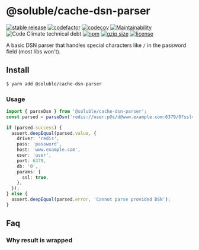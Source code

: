 # @soluble/cache-dsn-parser

[![stable release](https://img.shields.io/npm/v/@soluble/cache-dsn-parser.svg)](https://npm.im/@soluble/cache-dsn-parser)
[![codefactor](https://www.codefactor.io/repository/github/soluble-io/cache-interop/badge)](https://www.codefactor.io/repository/github/soluble-io/cache-interop)
[![codecov](https://codecov.io/gh/soluble-io/cache-interop/branch/main/graph/badge.svg?flag=cacheDsnParser)](https://codecov.io/gh/soluble-io/cache-interop)
[![Maintainability](https://api.codeclimate.com/v1/badges/115e70b4ecf997e2185c/maintainability)](https://codeclimate.com/github/soluble-io/cache-interop/maintainability)
![Code Climate technical debt](https://img.shields.io/codeclimate/tech-debt/soluble-io/cache-interop)
[![npm](https://img.shields.io/npm/dt/@soluble/cache-dsn-parser)](https://www.npmjs.com/package/@soluble/cache-dsn-parser)
[![gzip size](https://badgen.net/bundlephobia/minzip/@soluble/cache-dsn-parser)](https://bundlephobia.com/result?p=@soluble/cache-dsn-parser)
[![license](https://img.shields.io/npm/l/@soluble/cache-dsn-parser)](https://github.com/soluble-io/cache-interop/blob/main/LICENSE)

A basic DSN parser that handles special characters like `/` in the password field (most libs won't).

## Install

```bash
$ yarn add @soluble/cache-dsn-parser
```

### Usage

```typescript
import { parseDsn } from '@soluble/cache-dsn-parser';
const parsed = parseDsn('redis://user:p@s/d@www.example.com:6379/0?ssl=true');

if (parsed.success) {
  assert.deepEqual(parsed.value, {
    driver: 'redis',
    pass: 'password',
    host: 'www.example.com',
    user: 'user',
    port: 6379,
    db: '0',
    params: {
      ssl: true,
    },
  });
} else {
  assert.deepEqual(parsed.error, 'Cannot parse provided DSN');
}
```

## Faq

### Why result is wrapped
